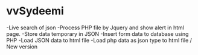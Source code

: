 # vvSydeemi

-Live search of json
-Process PHP file by Jquery and show alert in html page. 
-Store data temporary in JSON
-Insert form data to database using PHP
-Load JSON data to html file
-Load php  data as json type to html file / New version



